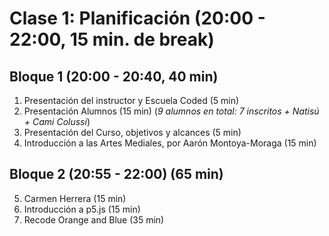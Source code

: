 # Clase 1: Planificación (20:00 - 22:00, 15 min. de break)
## Bloque 1 (20:00 - 20:40, 40 min)
1. Presentación del instructor y Escuela Coded (5 min)
2. Presentación Alumnos (15 min) (*9 alumnos en total: 7 inscritos + Natisú + Cami Colussi*)
3. Presentación del Curso, objetivos y alcances (5 min)
4. Introducción a las Artes Mediales, por Aarón Montoya-Moraga (15 min)

## Bloque 2 (20:55 - 22:00) (65 min)
5. Carmen Herrera (15 min)
6. Introducción a p5.js (15 min)
7. Recode Orange and Blue (35 min)
